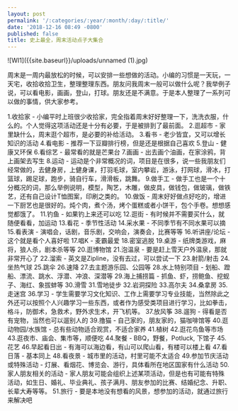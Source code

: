 ```yaml
---
layout: post
permalink: '/:categories/:year/:month/:day/:title/'
date: '2018-12-16 08:49 -0800'
published: false
title: 史上最全，周末活动点子大集合
---
```

![WI1]({{site.baseurl}}/uploads/unnamed (1).jpg)

周末是一周内最放松的时候，可以安排一些想做的活动。小编的习惯是一天玩，一天宅，收拾收拾卫生，整理整理东西。朋友问我周末一般可以做什么呢？我举例子说，可以看电影，画画，登山，打球。朋友还是不满意。于是本人整理了一系列可以做的事情，供大家参考。

1.收拾家 - 小编平时上班很少收拾家，完全指着周末好好整理一下，洗洗衣服，什么的。个人觉得这项活动还是十分有必要，于是被排到了最前面。
2.逛超市 - 家里缺什么，周末逛个超市，是必要的补给活动。
3.看书 - 老少皆宜，又可以增长知识的活动
4.看电影 - 推荐一下豆瓣排行榜，但是还是根据自己喜欢
5.登山 - 健康又环保
6.看综艺 - 最常看的就是芒果台
7.画画 - 出去画个油画，在家涂鸦，背上画架去写生
8.运动 - 运动是个非常概况的词，项目是在很多，说一些我朋友们经常做的，去健身房，上健身课，打羽毛球，室内攀岩，游泳，打网球，滑冰，打篮球，踢足球，跑步，骑自行车，滑滑板，跳舞。
9.做手工 - 做手工也是一个十分概况的词，那么举例说明，模型，陶艺，木雕，做皮具，做钱包，做玻璃，做铁艺，还有自己设计T恤图案，印刷之类的。
10.做饭 - 周末好好做点好吃的，增进一下厨艺也是很好的。炖个肉，煮个汤，烤个蛋糕或者小饼干，包个手卷。想想感觉都饿了。
11.钓鱼 - 如果钓上来还可以吃
12.逛街 - 有时候并不需要买什么，就随便看看，加运动
13.看花 - 季节性活动
14.采水果 - 不同季节有不同水果可以摘
15.看表演 - 演唱会，话剧，音乐剧，交响会，演奏会，比赛等等
16.听讲座/论坛 - 这个就是看个人喜好啦
17.唱K - 麦霸最爱
18.密室逃脱
19.桌游 - 纸牌类游戏，麻将，狼人杀，剧本杀等等
20.逛博物馆
21.泡温泉 - 要是赶上雪天户外温泉，那就非常开心了
22.溜索 - 英文是Zipline，没有去过，可以尝试一下
23.射箭/射击
24.坐热气球
25.跳伞
26.速降
27.去主题游乐园、公园等
28.水上特别项目 - 划船、蹬船、漂流、跳水、浮潜、冲浪、深潜等
29.海上捕捞篇 - 抓鱼、虾，捞鲍鱼、挖蚬子、海红、象拔蚌等
30.滑雪
31.雪地徒步
32.岩洞探险
33.高尔夫
34.桑拿房
35.走迷宫
36.学习 - 学生需要学习文化知识、工作上需要学习专业技能，当然除此之外还可以按照个人兴趣学习一些东西，或者作为感受类项目进行学习，比如拳击，格斗，防御术，急救术，野外求生术，开飞机等。
37.放风筝
38.遛狗 - 得看是否有宠物，当然也可以遛别人的
39.撸猫 - 自己家的，朋友家的，猫咖啡馆等
40.逛动物园/水族馆 - 总有些动物适合观赏，不适合家养
41.植树
42.逛花鸟鱼等市场
43.逛夜市、庙会、集市等，顺便吃
44.聚餐 - BBQ，野餐，Potluck, 下馆子
45.花艺
46.早起看日出 - 有海可以海边看，有山可以爬山看，有楼可以楼上看
47.看日落 - 基本同上
48.看夜景 - 城市里的活动，村里可能不太适合
49.参加节庆活动或特殊活动 - 灯展、看烟花、博览会、游行，具体看所在地区国家有什么活动
50.家人朋友相关的活动 - 家人朋友可能会组织上述某项活动，但是也有可能有特殊活动，如生日、婚礼、毕业典礼、孩子满月、朋友参加的比赛、结婚纪念、升职、长辈大寿等等。
51.旅行 - 要是本地没有想看的风景，想参加的活动，就通过旅行来解决吧
